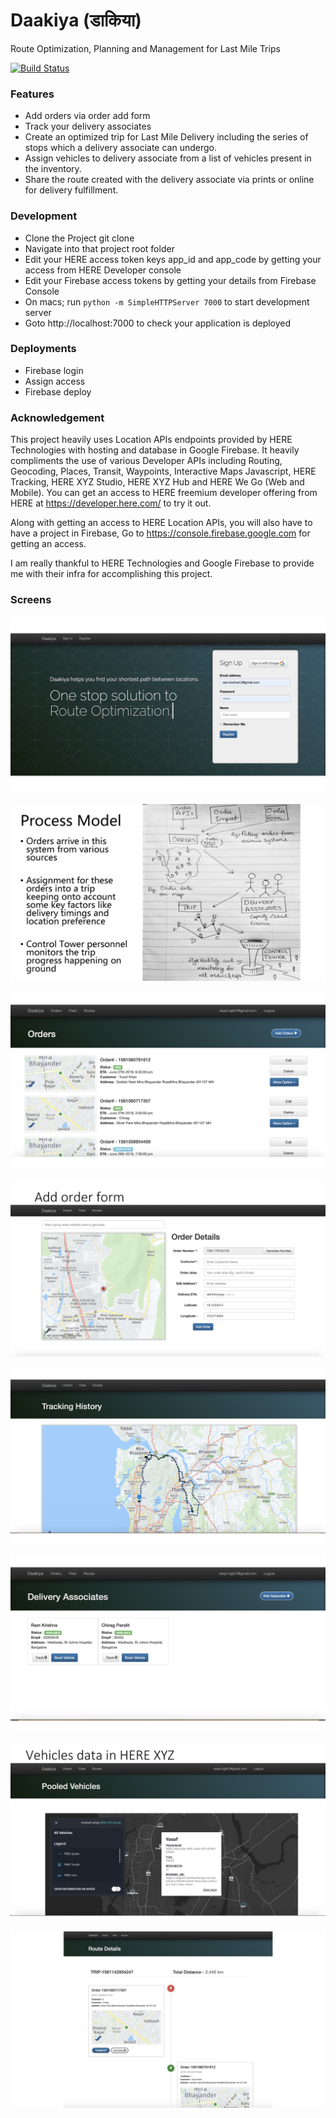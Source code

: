 # Daakiya (डाकिया)

Route Optimization, Planning and Management for Last Mile Trips

[![Build Status](https://travis-ci.org/deadnight7/daakiya.svg?branch=master)](https://travis-ci.org/deadnight7/daakiya)

### Features
- Add orders via order add form
- Track your delivery associates 
- Create an optimized trip for Last Mile Delivery including the series of stops which a delivery associate can undergo.
- Assign vehicles to delivery associate from a list of vehicles present in the inventory.
- Share the route created with the delivery associate via prints or online for delivery fulfillment.

### Development
- Clone the Project git clone <url>
- Navigate into that project root folder
- Edit your HERE access token keys app_id and app_code by getting your access from HERE Developer console
- Edit your Firebase access tokens by getting your details from Firebase Console
- On macs; run `python -m SimpleHTTPServer 7000` to start development server 
- Goto http://localhost:7000 to check your application is deployed

### Deployments
- Firebase login
- Assign access 
- Firebase deploy

### Acknowledgement
This project heavily uses Location APIs endpoints provided by HERE Technologies with hosting and database in Google Firebase. 
It heavily compliments the use of various Developer APIs including Routing, Geocoding, Places, Transit, Waypoints, Interactive Maps Javascript, HERE Tracking, HERE XYZ Studio, HERE XYZ Hub and HERE We Go (Web and Mobile). 
You can get an access to HERE
freemium developer offering from HERE at https://developer.here.com/ to try it out.

Along with getting an access to HERE Location APIs, you will also have to have a project in Firebase, Go to https://console.firebase.google.com for getting an access.

I am really thankful to HERE Technologies and Google Firebase to provide me with their infra for accomplishing this project. 


### Screens 
![Frontpage](./img/Screenshots/p1de3spn2j1vgq1cak197igg516044-2.jpg)

![Process Model](./img/Screenshots/p1de3spn2j1vgq1cak197igg516044-1.jpg)

![Order List View](./img/Screenshots/p1de3spn2j1vgq1cak197igg516044-3.jpg)

![Add Order Form](./img/Screenshots/p1de3spn2j1vgq1cak197igg516044-4.jpg)

![Delivery Boy Tracking](./img/Screenshots/p1de3spn2j1vgq1cak197igg516044-7.jpg)

![Delivery Boy Listing](./img/Screenshots/p1de3spn2j1vgq1cak197igg516044-6.jpg)

![Vehicle Selection in HERE XYZ Spaces](./img/Screenshots/p1de3spn2j1vgq1cak197igg516044-8.jpg) 

![Trip Creation and Delivery](./img/Screenshots/p1de3spn2j1vgq1cak197igg516044-9.jpg) 

